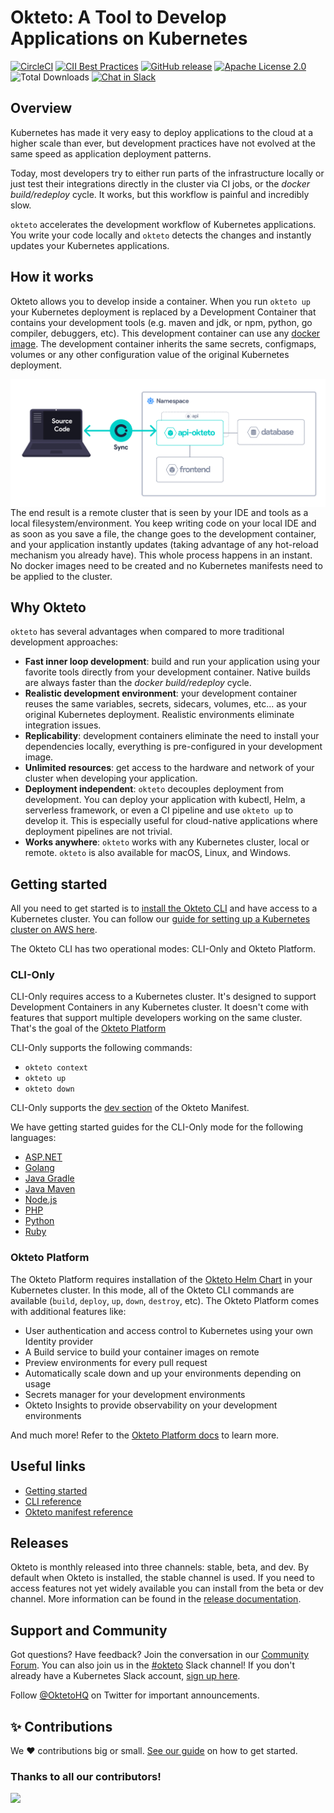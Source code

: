 # Okteto: A Tool to Develop Applications on Kubernetes

[![CircleCI](https://circleci.com/gh/okteto/okteto.svg?style=svg)](https://circleci.com/gh/okteto/okteto)
[![CII Best Practices](https://bestpractices.coreinfrastructure.org/projects/3055/badge)](https://bestpractices.coreinfrastructure.org/projects/3055)
[![GitHub release](https://img.shields.io/github/release/okteto/okteto.svg?style=flat-square)](https://github.com/okteto/okteto/releases)
[![Apache License 2.0](https://img.shields.io/github/license/okteto/okteto.svg?style=flat-square)](https://github.com/okteto/okteto/blob/master/LICENSE)
![Total Downloads](https://img.shields.io/github/downloads/okteto/okteto/total?logo=github&logoColor=white)
[![Chat in Slack](https://img.shields.io/badge/slack-@kubernetes/okteto-red.svg?logo=slack)](https://kubernetes.slack.com/messages/CM1QMQGS0/)

## Overview

Kubernetes has made it very easy to deploy applications to the cloud at a higher scale than ever, but development practices have not evolved at the same speed as application deployment patterns.

Today, most developers try to either run parts of the infrastructure locally or just test their integrations directly in the cluster via CI jobs, or the _docker build/redeploy_ cycle. It works, but this workflow is painful and incredibly slow.

`okteto` accelerates the development workflow of Kubernetes applications. You write your code locally and `okteto` detects the changes and instantly updates your Kubernetes applications.

## How it works

Okteto allows you to develop inside a container. When you run `okteto up` your Kubernetes deployment is replaced by a Development Container that contains your development tools (e.g. maven and jdk, or npm, python, go compiler, debuggers, etc). This development container can use any [docker image](https://okteto.com/docs/development/images/). The development container inherits the same secrets, configmaps, volumes or any other configuration value of the original Kubernetes deployment.

<img align="left" src="images/how-does-it-work.png">

The end result is a remote cluster that is seen by your IDE and tools as a local filesystem/environment. You keep writing code on your local IDE and as soon as you save a file, the change goes to the development container, and your application instantly updates (taking advantage of any hot-reload mechanism you already have). This whole process happens in an instant. No docker images need to be created and no Kubernetes manifests need to be applied to the cluster.

## Why Okteto

`okteto` has several advantages when compared to more traditional development approaches:

- **Fast inner loop development**: build and run your application using your favorite tools directly from your development container. Native builds are always faster than the _docker build/redeploy_ cycle.
- **Realistic development environment**: your development container reuses the same variables, secrets, sidecars, volumes, etc... as your original Kubernetes deployment. Realistic environments eliminate integration issues.
- **Replicability**: development containers eliminate the need to install your dependencies locally, everything is pre-configured in your development image.
- **Unlimited resources**: get access to the hardware and network of your cluster when developing your application.
- **Deployment independent**: `okteto` decouples deployment from development. You can deploy your application with kubectl, Helm, a serverless framework, or even a CI pipeline and use `okteto up` to develop it. This is especially useful for cloud-native applications where deployment pipelines are not trivial.
- **Works anywhere**: `okteto` works with any Kubernetes cluster, local or remote. `okteto` is also available for macOS, Linux, and Windows.

## Getting started

All you need to get started is to [install the Okteto CLI](https://www.okteto.com/docs/get-started/install-okteto-cli/) and have access to a Kubernetes cluster. You can follow our [guide for setting up a Kubernetes cluster on AWS here](https://www.okteto.com/docs/get-started/install/amazon-eks/#deploy-a-kubernetes-cluster).

The Okteto CLI has two operational modes: CLI-Only and Okteto Platform.

### CLI-Only

CLI-Only requires access to a Kubernetes cluster. It's designed to support Development Containers in any Kubernetes cluster. It doesn't come with features that support multiple developers working on the same cluster. That's the goal of the [Okteto Platform](https://okteto.com/docs)

CLI-Only supports the following commands:

- `okteto context`
- `okteto up`
- `okteto down`

CLI-Only supports the [dev section](https://www.okteto.com/docs/reference/okteto-manifest/#dev-object-optional) of the Okteto Manifest.

We have getting started guides for the CLI-Only mode for the following languages:

- [ASP.NET](samples/aspnetcore)
- [Golang](samples/golang)
- [Java Gradle](samples/java-gradle)
- [Java Maven](samples/java-maven)
- [Node.js](samples/node.js)
- [PHP](samples/php)
- [Python](samples/python)
- [Ruby](samples/ruby)


### Okteto Platform

The Okteto Platform requires installation of the [Okteto Helm Chart](https://www.okteto.com/docs/get-started/overview/) in your Kubernetes cluster. In this mode, all of the Okteto CLI commands are available (`build`, `deploy`, `up`,  `down`, `destroy`, etc). The Okteto Platform comes with additional features like:

- User authentication and access control to Kubernetes using your own Identity provider
- A Build service to build your container images on remote
- Preview environments for every pull request
- Automatically scale down and up your environments depending on usage
- Secrets manager for your development environments
- Okteto Insights to provide observability on your development environments

And much more! Refer to the [Okteto Platform docs](https://www.okteto.com/docs) to learn more.

## Useful links

- [Getting started](https://www.okteto.com/docs/get-started/install-okteto-cli/)
- [CLI reference](https://okteto.com/docs/reference/okteto-cli)
- [Okteto manifest reference](https://okteto.com/docs/reference/okteto-manifest/)

## Releases

Okteto is monthly released into three channels: stable, beta, and dev. By default when Okteto is installed, the stable channel is used. If you need to access features not yet widely available you can install from the beta or dev channel. More information can be found in the [release documentation](docs/RELEASE.md).

## Support and Community

Got questions? Have feedback? Join the conversation in our [Community Forum](https://community.okteto.com/). You can also join us in the [#okteto](https://kubernetes.slack.com/messages/CM1QMQGS0/) Slack channel! If you don't already have a Kubernetes Slack account, [sign up here](https://slack.k8s.io/).

Follow [@OktetoHQ](https://twitter.com/oktetohq) on Twitter for important announcements.

## ✨ Contributions

We ❤️ contributions big or small. [See our guide](contributing.md) on how to get started.

### Thanks to all our contributors!

<a href="https://github.com/okteto/okteto/graphs/contributors">
  <img src="https://contrib.rocks/image?repo=okteto/okteto" />
</a>
<!--  https://contrib.rocks -->
